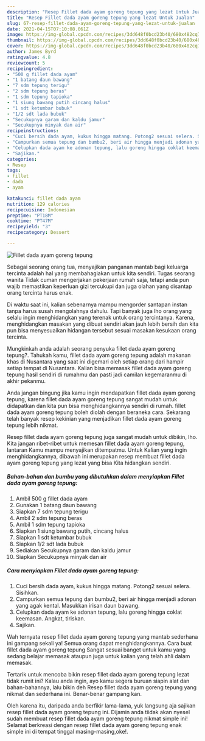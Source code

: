 ```yaml
---
description: "Resep Fillet dada ayam goreng tepung yang lezat Untuk Jualan"
title: "Resep Fillet dada ayam goreng tepung yang lezat Untuk Jualan"
slug: 67-resep-fillet-dada-ayam-goreng-tepung-yang-lezat-untuk-jualan
date: 2021-04-15T07:10:08.061Z
image: https://img-global.cpcdn.com/recipes/3dd648f0bcd23b40/680x482cq70/fillet-dada-ayam-goreng-tepung-foto-resep-utama.jpg
thumbnail: https://img-global.cpcdn.com/recipes/3dd648f0bcd23b40/680x482cq70/fillet-dada-ayam-goreng-tepung-foto-resep-utama.jpg
cover: https://img-global.cpcdn.com/recipes/3dd648f0bcd23b40/680x482cq70/fillet-dada-ayam-goreng-tepung-foto-resep-utama.jpg
author: James Byrd
ratingvalue: 4.8
reviewcount: 5
recipeingredient:
- "500 g fillet dada ayam"
- "1 batang daun bawang"
- "7 sdm tepung terigu"
- "2 sdm tepung beras"
- "1 sdm tepung tapioka"
- "1 siung bawang putih cincang halus"
- "1 sdt ketumbar bubuk"
- "1/2 sdt lada bubuk"
- "Secukupnya garam dan kaldu jamur"
- "Secukupnya minyak dan air"
recipeinstructions:
- "Cuci bersih dada ayam, kukus hingga matang. Potong2 sesuai selera. Sisihkan."
- "Campurkan semua tepung dan bumbu2, beri air hingga menjadi adonan yang agak kental. Masukkan irisan daun bawang."
- "Celupkan dada ayam ke adonan tepung, lalu goreng hingga coklat keemasan. Angkat, tiriskan."
- "Sajikan."
categories:
- Resep
tags:
- fillet
- dada
- ayam

katakunci: fillet dada ayam 
nutrition: 129 calories
recipecuisine: Indonesian
preptime: "PT18M"
cooktime: "PT47M"
recipeyield: "3"
recipecategory: Dessert

---
```



![Fillet dada ayam goreng tepung](https://img-global.cpcdn.com/recipes/3dd648f0bcd23b40/680x482cq70/fillet-dada-ayam-goreng-tepung-foto-resep-utama.jpg)

Sebagai seorang orang tua, menyajikan panganan mantab bagi keluarga tercinta adalah hal yang membahagiakan untuk kita sendiri. Tugas seorang  wanita Tidak cuman mengerjakan pekerjaan rumah saja, tetapi anda pun wajib memastikan keperluan gizi tercukupi dan juga olahan yang disantap orang tercinta harus enak.

Di waktu  saat ini, kalian sebenarnya mampu mengorder santapan instan tanpa harus susah mengolahnya dahulu. Tapi banyak juga lho orang yang selalu ingin menghidangkan yang terenak untuk orang tercintanya. Karena, menghidangkan masakan yang dibuat sendiri akan jauh lebih bersih dan kita pun bisa menyesuaikan hidangan tersebut sesuai masakan kesukaan orang tercinta. 



Mungkinkah anda adalah seorang penyuka fillet dada ayam goreng tepung?. Tahukah kamu, fillet dada ayam goreng tepung adalah makanan khas di Nusantara yang saat ini digemari oleh setiap orang dari hampir setiap tempat di Nusantara. Kalian bisa memasak fillet dada ayam goreng tepung hasil sendiri di rumahmu dan pasti jadi camilan kegemaranmu di akhir pekanmu.

Anda jangan bingung jika kamu ingin mendapatkan fillet dada ayam goreng tepung, karena fillet dada ayam goreng tepung sangat mudah untuk didapatkan dan kita pun bisa menghidangkannya sendiri di rumah. fillet dada ayam goreng tepung boleh diolah dengan beraneka cara. Sekarang telah banyak resep kekinian yang menjadikan fillet dada ayam goreng tepung lebih nikmat.

Resep fillet dada ayam goreng tepung juga sangat mudah untuk dibikin, lho. Kita jangan ribet-ribet untuk memesan fillet dada ayam goreng tepung, lantaran Kamu mampu menyajikan ditempatmu. Untuk Kalian yang ingin menghidangkannya, dibawah ini merupakan resep membuat fillet dada ayam goreng tepung yang lezat yang bisa Kita hidangkan sendiri.

<!--inarticleads1-->

##### Bahan-bahan dan bumbu yang dibutuhkan dalam menyiapkan Fillet dada ayam goreng tepung:

1. Ambil 500 g fillet dada ayam
1. Gunakan 1 batang daun bawang
1. Siapkan 7 sdm tepung terigu
1. Ambil 2 sdm tepung beras
1. Ambil 1 sdm tepung tapioka
1. Siapkan 1 siung bawang putih, cincang halus
1. Siapkan 1 sdt ketumbar bubuk
1. Siapkan 1/2 sdt lada bubuk
1. Sediakan Secukupnya garam dan kaldu jamur
1. Siapkan Secukupnya minyak dan air




<!--inarticleads2-->

##### Cara menyiapkan Fillet dada ayam goreng tepung:

1. Cuci bersih dada ayam, kukus hingga matang. Potong2 sesuai selera. Sisihkan.
1. Campurkan semua tepung dan bumbu2, beri air hingga menjadi adonan yang agak kental. Masukkan irisan daun bawang.
1. Celupkan dada ayam ke adonan tepung, lalu goreng hingga coklat keemasan. Angkat, tiriskan.
1. Sajikan.




Wah ternyata resep fillet dada ayam goreng tepung yang mantab sederhana ini gampang sekali ya! Semua orang dapat menghidangkannya. Cara buat fillet dada ayam goreng tepung Sangat sesuai banget untuk kamu yang sedang belajar memasak ataupun juga untuk kalian yang telah ahli dalam memasak.

Tertarik untuk mencoba bikin resep fillet dada ayam goreng tepung lezat tidak rumit ini? Kalau anda ingin, ayo kamu segera buruan siapin alat dan bahan-bahannya, lalu bikin deh Resep fillet dada ayam goreng tepung yang nikmat dan sederhana ini. Benar-benar gampang kan. 

Oleh karena itu, daripada anda berfikir lama-lama, yuk langsung aja sajikan resep fillet dada ayam goreng tepung ini. Dijamin anda tiidak akan nyesel sudah membuat resep fillet dada ayam goreng tepung nikmat simple ini! Selamat berkreasi dengan resep fillet dada ayam goreng tepung enak simple ini di tempat tinggal masing-masing,oke!.

